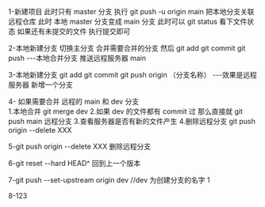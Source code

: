 1-新建项目 此时只有 master 分支
执行 git push -u origin main 把本地分支关联远程仓库 此时 本地 master 分支变成 main 分支
此时可以 git status 看下文件状态 如果还有未提交的文件 执行提交即可

2-本地新建分支 切换主分支 合并需要合并的分支 然后 git add git commit git push ---本地合并分支 推送远程服务器 main

3-本地新建分支 git add git commit git push origin （分支名称） ---效果是远程服务器 新增一个分支

4- 如果需要合并 远程的 main 和 dev 分支  
 1.本地合并 git merge dev 2.如果 dev 的文件都有 commit 过 那么直接就 git push main 远程分支 3.查看服务器是否有新的文件产生 4.删除远程分支 git push origin --delete XXX

5-git push origin --delete XXX 删除远程分支

6-git reset --hard HEAD^ 回到上一个版本

7-git push --set-upstream origin dev //dev 为创建分支的名字 1

8-123
